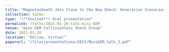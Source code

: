 ```yaml
---
title: "Magnetosheath Jets Close to the Bow Shock: Generation Scenarios using MMS"
collection: talks
type: "(**Invited**) Oral presentation"
permalink: /talks/2021-01-20-talk-mini-GEM
venue: "mini-GEM Collisionless Shock Group"
date: 2021-01-20
location: "Online, Virtual"
paperurl: "/files/presentations/2021/MiniGEM_talk_2.pdf"
---
```


